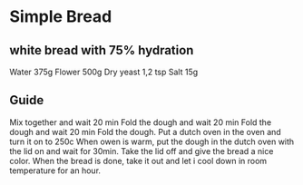 # Simple Bread
## white bread with 75% hydration

Water   375g
Flower  500g
Dry yeast   1,2 tsp
Salt    15g

## Guide
Mix together and wait 20 min
Fold the dough and wait 20 min
Fold the dough and wait 20 min
Fold the dough. Put a dutch oven in the oven and turn it on to 250c
When owen is warm, put the dough in the dutch oven with the lid on and wait for 30min. 
Take the lid off and give the bread a nice color.
When the bread is done, take it out and let i cool down in room temperature for an hour.

